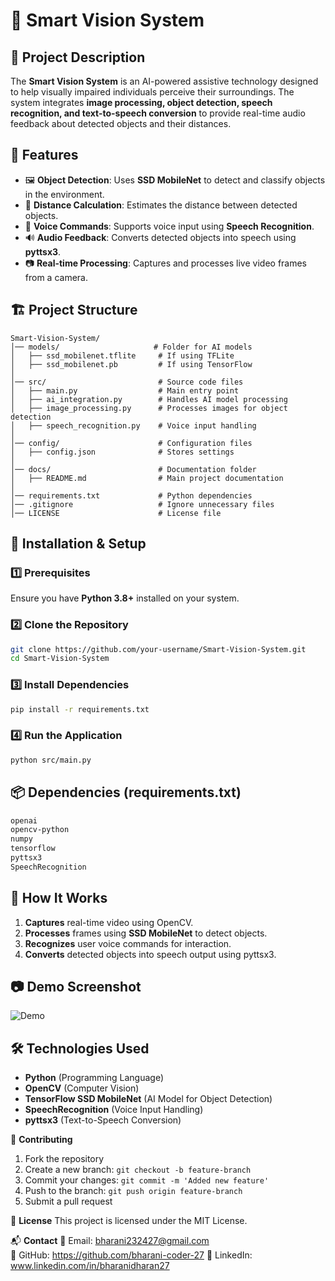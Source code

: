 # 📌 Smart Vision System

## 📝 **Project Description**
The **Smart Vision System** is an AI-powered assistive technology designed to help visually impaired individuals perceive their surroundings.
The system integrates **image processing, object detection, speech recognition, and text-to-speech conversion** to provide real-time audio feedback about detected objects and their distances.

## 🚀 **Features**
- 🖼️ **Object Detection**: Uses **SSD MobileNet** to detect and classify objects in the environment.
- 🔢 **Distance Calculation**: Estimates the distance between detected objects.
- 🎤 **Voice Commands**: Supports voice input using **Speech Recognition**.
- 🔊 **Audio Feedback**: Converts detected objects into speech using **pyttsx3**.
- 📷 **Real-time Processing**: Captures and processes live video frames from a camera.

## 🏗️ **Project Structure**
```
Smart-Vision-System/
│── models/                     # Folder for AI models
│   ├── ssd_mobilenet.tflite     # If using TFLite
│   ├── ssd_mobilenet.pb         # If using TensorFlow
│
│── src/                         # Source code files
│   ├── main.py                  # Main entry point
│   ├── ai_integration.py        # Handles AI model processing
│   ├── image_processing.py      # Processes images for object detection
│   ├── speech_recognition.py    # Voice input handling
│
│── config/                      # Configuration files
│   ├── config.json              # Stores settings
│
│── docs/                        # Documentation folder
│   ├── README.md                # Main project documentation
│
│── requirements.txt             # Python dependencies
│── .gitignore                   # Ignore unnecessary files
│── LICENSE                      # License file
```

## 🔧 **Installation & Setup**
### **1️⃣ Prerequisites**
Ensure you have **Python 3.8+** installed on your system.

### **2️⃣ Clone the Repository**
```sh
git clone https://github.com/your-username/Smart-Vision-System.git
cd Smart-Vision-System
```

### **3️⃣ Install Dependencies**
```sh
pip install -r requirements.txt
```

### **4️⃣ Run the Application**
```sh
python src/main.py
```

## 📦 **Dependencies (requirements.txt)**
```txt
openai
opencv-python
numpy
tensorflow
pyttsx3
SpeechRecognition
```

## 🎯 **How It Works**
1. **Captures** real-time video using OpenCV.
2. **Processes** frames using **SSD MobileNet** to detect objects.
3. **Recognizes** user voice commands for interaction.
4. **Converts** detected objects into speech output using pyttsx3.

## 📷 **Demo Screenshot**
![Demo](https://your-image-url.com/demo.png)  

## 🛠️ **Technologies Used**
- **Python** (Programming Language)
- **OpenCV** (Computer Vision)
- **TensorFlow SSD MobileNet** (AI Model for Object Detection)
- **SpeechRecognition** (Voice Input Handling)
- **pyttsx3** (Text-to-Speech Conversion)

🤝 **Contributing**
1. Fork the repository
2. Create a new branch: `git checkout -b feature-branch`
3. Commit your changes: `git commit -m 'Added new feature'`
4. Push to the branch: `git push origin feature-branch`
5. Submit a pull request

📝 **License**
This project is licensed under the MIT License.

📬 **Contact**
📧 Email: bharani232427@gmail.com  
🐙 GitHub: https://github.com/bharani-coder-27
🚀 LinkedIn: www.linkedin.com/in/bharanidharan27 

